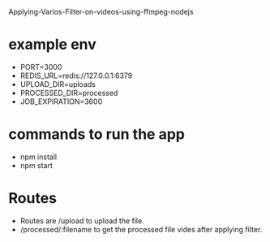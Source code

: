 Applying-Varios-Filter-on-videos-using-ffmpeg-nodejs

# example env

- PORT=3000
- REDIS_URL=redis://127.0.0.1:6379
- UPLOAD_DIR=uploads
- PROCESSED_DIR=processed
- JOB_EXPIRATION=3600

# commands to run the app
- npm install
- npm start


# Routes
- Routes are /upload to upload the file.
- /processed/:filename to get the processed file vides after applying filter.
